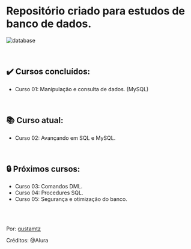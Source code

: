# Repositório criado para estudos de banco de dados.

![database](https://user-images.githubusercontent.com/113216494/209173692-271ae97b-b8e9-49dd-b682-8177b706acb3.png)

<br>

## ✔️ Cursos concluídos:
- Curso 01: Manipulação e consulta de dados. (MySQL)

<br>

## 📚 Curso atual: 
- Curso 02: Avançando em SQL e MySQL.

<br>

## 🔒 Próximos cursos:
- Curso 03: Comandos DML.
- Curso 04: Procedures SQL.
- Curso 05: Segurança e otimização do banco.

<br>
<br>

Por: <a href="https://github.com/gustamtz"> gustamtz</a>

Créditos: @Alura



